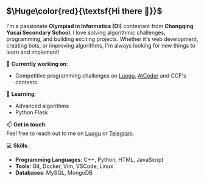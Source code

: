 ## $\Huge\color{red}{\textsf{Hi there 👋}}$

I'm a passionate **Olympiad in Informatics (OI)** contestant from **Chongqing Yucai Secondary School**. I love solving algorithmic challenges, programming, and building exciting projects. Whether it's web development, creating bots, or improving algorithms, I'm always looking for new things to learn and implement!

🚀 **Currently working on**:  
- Competitive programming challenges on [Luogu](https://www.luogu.com.cn), [AtCoder](https://atcoder.jp) and CCF's contests.

🌱 **Learning**:  
- Advanced algorithms  
- Python Flask

📫 **Get in touch**:  
Feel free to reach out to me on [Luogu](//www.luogu.com.cn/chat?uid=682739) or [Telegram](//t.me/Murasame1st).

💻 **Skills**: 

- **Programming Languages**: C++, Python, HTML, JavaScript  
- **Tools**: Git, Docker, Vim, VSCode, Linux  
- **Databases**: MySQL, MongoDB  

